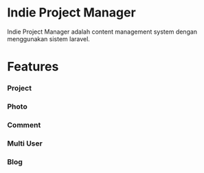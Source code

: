 # Indie Project Manager

Indie Project Manager adalah content management system dengan menggunakan sistem laravel.

# Features
### Project
### Photo
### Comment
### Multi User
### Blog

